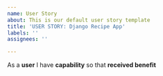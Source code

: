 ```yaml
---
name: User Story
about: This is our default user story template
title: 'USER STORY: Django Recipe App'
labels: ''
assignees: ''

---
```


As a **user** I have **capability** so that **received benefit**
